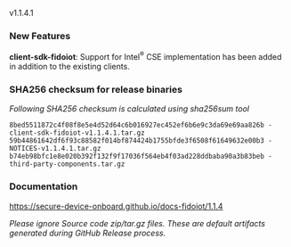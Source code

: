 v1.1.4.1

### New Features

**client-sdk-fidoiot**: Support for Intel<sup>&reg;</sup> CSE implementation has been added in addition to the existing clients. 

### SHA256 checksum for release binaries

*Following SHA256 checksum is calculated using sha256sum tool*
```
8bed5511872c4f08f8e5e4d52d64c6b016927ec452ef6b6e9c3da69e69aa826b - client-sdk-fidoiot-v1.1.4.1.tar.gz
59b44861642df6f93c88582f014bf874424b1755bfde3f6508f61649632e00b3 - NOTICES-v1.1.4.1.tar.gz
b74eb98bfc1e8e020b392f132f9f17036f564eb4f03ad228ddbaba90a3b83beb - third-party-components.tar.gz
```

### Documentation

https://secure-device-onboard.github.io/docs-fidoiot/1.1.4

*Please ignore Source code zip/tar.gz files. These are default artifacts generated during GitHub Release process.*
